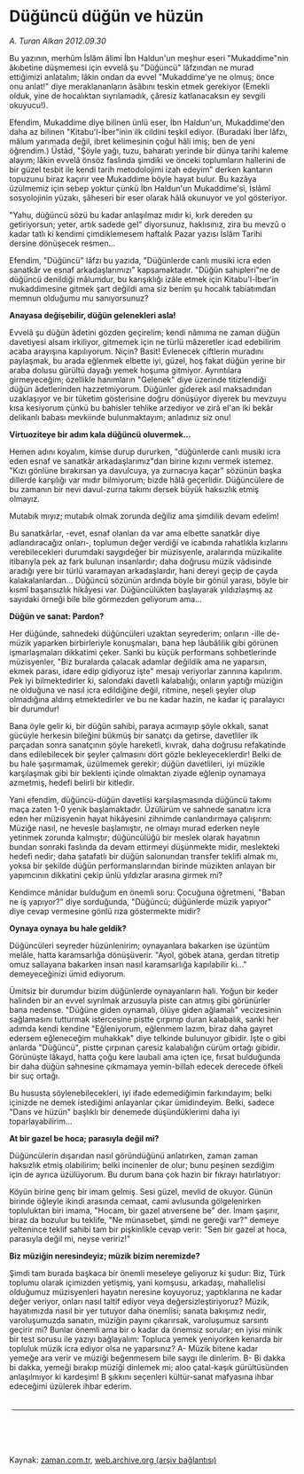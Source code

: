 # Düğüncü düğün ve hüzün

*A. Turan Alkan 2012.09.30*

<td class="columnist-detail">
<p>Bu yazının, merhûm İslâm âlimi İbn Haldun'un meşhur eseri "Mukaddime"nin âkıbetine düşmemesi için evvelâ şu "Düğüncü" lâfzından ne murad ettiğimizi anlatalım; lâkin ondan da evvel "Mukaddime'ye ne olmuş; önce onu anlat!" diye meraklananların âsâbını teskin etmek gerekiyor (Emekli olduk, yine de hocalıktan sıyrılamadık, çâresiz katlanacaksın ey sevgili okuyucu!).</p>
<p>
<div id="haberMetinDiv">
<p>Efendim, Mukaddime diye bilinen ünlü eser, İbn Haldun'un, Mukaddime'den daha az bilinen "Kitabu'l-İber"inin ilk cildini teşkil ediyor. (Buradaki İber lâfzı, mâlum yarımada değil, ibret kelimesinin çoğul hâli imiş; ben de yeni öğrendim.) Üstâd, "Şöyle yağı, tuzu, baharatı yerinde bir dünya tarihi kaleme alayım; lâkin evvelâ önsöz faslında şimdiki ve önceki toplumların hallerini de bir güzel tesbit ile kendi tarih metodolojimi izah edeyim" derken kantarın topuzunu biraz kaçırır vee Mukaddime böyle hayat bulur. Bu kazâya üzülmemiz için sebep yoktur çünkü İbn Haldun'un Mukaddime'si, İslâmî sosyolojinin yüzakı, şâheseri bir eser olarak hâlâ okunuyor ve yol gösteriyor.
<p>"Yahu, düğüncü sözü bu kadar anlaşılmaz mıdır ki, kırk dereden su getiriyorsun; yeter, artık sadede gel" diyorsunuz, haklısınız, zira bu mevzû o kadar tatlı ki kendimi çimdiklemesem haftalık Pazar yazısı İslâm Tarihi dersine dönüşecek resmen...
<p>Efendim, "Düğüncü" lâfzı bu yazıda, "Düğünlerde canlı musiki icra eden sanatkâr ve esnaf arkadaşlarımızı" kapsamaktadır. "Düğün sahipleri"ne de düğüncü denildiği mâlumdur, bu karışıklığı izâle etmek için Kitabu'l-İber'in mukaddimesine gitmek şart değildi ama siz benim şu hocalık tabiatımdan memnun olduğumu mu sanıyorsunuz?
<p><b>Anayasa değişebilir, düğün gelenekleri asla!</b>
<p>Evvelâ şu düğün âdetini gözden geçirelim; kendi nâmıma ne zaman düğün davetiyesi alsam irkiliyor, gitmemek için ne türlü mâzeretler icad edebilirim acaba arayışına kapılıyorum. Niçin? Basit! Evlenecek çiftlerin muradını paylaşmak, bu arada eğlenmek elbette iyi, güzel, hoş fakat düğün yerine bir araba dolusu gürültü dayağı yemek hoşuma gitmiyor. Ayrıntılara girmeyeceğim; özellikle hanımların "Gelenek" diye üzerinde titizlendiği düğün âdetlerinden hazzetmiyorum. Düğünler giderek asıl maksadından uzaklaşıyor ve bir tüketim gösterisine doğru dönüşüyor diyerek bu mevzuyu kısa kesiyorum çünkü bu bahisler tehlike arzediyor ve zirâ el'an iki bekâr delikanlı babası mevkiinde bulunmaktayım; anladınız siz onu!
<p><b>Virtuoziteye bir adım kala düğüncü oluvermek...</b>
<p>Hemen adını koyalım, kimse durup dururken, "düğünlerde canlı musiki icra eden esnaf ve sanatkâr arkadaşlarımız"dan birine kızını vermek istemez. "Kızı gönlüne bırakırsan ya davulcuya, ya zurnacıya kaçar" sözünün başka dillerde karşılığı var mıdır bilmiyorum; bizde hâlâ geçerlidir. Düğüncülere de bu zamanın bir nevi davul-zurna takımı dersek büyük haksızlık etmiş olmayız.
<p>Mutabık mıyız; mutabık olmak zorunda değiliz ama şimdilik devam edelim!
<p>Bu sanatkârlar, -evet, esnaf olanları da var ama elbette sanatkâr diye adlandıracağız onları-, toplumun değer verdiği ve icabında rahatlıkla kızlarını verebilecekleri durumdaki saygıdeğer bir müzisyenle, aralarında müzikalite itibarıyla pek az fark bulunan insanlardır; daha doğrusu müzik vâdisinde aradığı yere bir türlü varamayan arkadaşlardır, hani dereyi geçip de çayda kalakalanlardan... Düğüncü sözünün ardında böyle bir gönül yarası, böyle bir kısmî başarısızlık hikâyesi var. Düğüncülükten başlayarak yıldızlaşmış az sayıdaki örneği bile bile görmezden geliyorum ama...
<p><b>Düğün ve sanat: Pardon?</b>
<p>Her düğünde, sahnedeki düğüncüleri uzaktan seyrederim; onların -ille de- müzik yaparken birbirleriyle konuşmaları, bana hep lâubâlilik gibi görünen işmarlaşmaları dikkatimi çeker. Sanki bu küçük performans sohbetlerinde müzisyenler, "Biz buralarda çalacak adamlar değildik ama ne yaparsın, ekmek parası, idare edip gidiyoruz işte" mesajı veriyorlar zannına kapılırım. Pek iyi bilmektedirler ki, salondaki davetli kalabalığı, onların yaptığı müziğin ne olduğuna ve nasıl icra edildiğine değil, ritmine, neşeli şeyler olup olmadığına aldırış etmektedirler ve bu ne kadar hazin, ne kadar iç paralayıcı bir durumdur!
<p>Bana öyle gelir ki, bir düğün sahibi, paraya acımayıp şöyle okkalı, sanat gücüyle herkesin bileğini bükmüş bir sanatçı da getirse, davetliler ilk parçadan sonra sanatçının şöyle hareketli, kıvrak, daha doğrusu refakatinde dans edilebilecek bir şeyler çalmasını dört gözle bekleyeceklerdir! Belki de bu hale şaşırmamak, üzülmemek gerekir; düğün davetlileri, iyi müzikle karşılaşmak gibi bir beklenti içinde olmaktan ziyade eğlenip oynamaya azmetmiş, hedefi belirli bir kitledir.
<p>Yani efendim, düğüncü-düğün davetlisi karşılaşmasında düğüncü takımı maça zaten 1-0 yenik başlamaktadır. Üzülürüm ve sahnede sanatını icra eden her müzisyenin hayat hikâyesini zihnimde canlandırmaya çalışırım: Müziğe nasıl, ne hevesle başlamıştır, ne olmayı murad ederken neyle yetinmek zorunda kalmıştır; düğüncülüğü bir meslek olarak hayatının bundan sonraki faslında da devam ettirmeyi düşünmekte midir, meslekteki hedefi nedir; daha şatafatlı bir düğün salonundan transfer teklifi almak mı, yoksa bir şekilde düğün performanslarından birinde müzikten anlayan bir yapımcının dikkatini çekip ünlü yıldızlar arasına girmek mi?
<p>Kendimce mânidar bulduğum en önemli soru: Çocuğuna öğretmeni, "Baban ne iş yapıyor?" diye sorduğunda, "Düğüncü; düğünlerde müzik yapıyor" diye cevap vermesine gönlü rıza göstermekte midir? 
<p><b>Oynaya oynaya bu hale geldik?</b>
<p>Düğüncüleri seyreder hüzünlenirim; oynayanlara bakarken ise üzüntüm melâle, hatta karamsarlığa dönüşüverir. "Ayol, göbek atana, gerdan titretip omuz sallayana bakarken insan nasıl karamsarlığa kapılabilir ki..." demeyeceğinizi ümid ediyorum.
<p>Ümitsiz bir durumdur bizim düğünlerde oynayanların hali. Yoğun bir keder halinden bir an evvel sıyrılmak arzusuyla piste can atmış gibi görünürler bana nedense. "Düğüne giden oynamalı, ölüye giden ağlamalı" vecizesinin sağlamasını tutturmak istercesine pistte çırpınıp duran kalabalık, sanki her adımda kendi kendine "Eğleniyorum, eğlenmem lazım, biraz daha gayret edersem eğleneceğim muhakkak" diye telkinde bulunuyor gibidir. İşte o gibi anlarda "Düğüncü", pistte çırpınan çaresiz kalabalığın cürüm ortağı gibidir. Görünüşte lâkayd, hatta çoğu kere laubali ama içten içe, fırsat bulduğunda bir daha düğün sahnesine çıkmamaya yemin-billah edecek derecede öfkeli bir suç ortağı.
<p>Bu hususta söylenebilecekleri, iyi ifade edemediğimin farkındayım; belki içinizde ne demek istediğimi anlayanlar çıkar ümidindeyim. Belki, sadece "Dans ve hüzün" başlıklı bir denemede düşündüklerimi daha iyi toparlayabilirim...
<p><b>At bir gazel be hoca; parasıyla değil mi?</b>
<p>Düğüncülerin dışarıdan nasıl göründüğünü anlatırken, zaman zaman haksızlık etmiş olabilirim; belki incinenler de olur; bunu peşinen sezdiğim için de ayrıca üzülüyorum. Bu durum bana çok hazin bir fıkrayı hatırlatıyor:
<p> Köyün birine genç bir imam gelmiş. Sesi güzel, mevlid de okuyor. Günün birinde öğleyle ikindi arasında cemaat, cami avlusunda gölgelenirken topluluktan biri imama, "Hocam, bir gazel atıversene be" der. İmam şaşırır, biraz da bozulur bu teklife, "Ne münasebet, şimdi ne gereği var?" demeye yeltenince teklif sahibi tam bir pişkinlikle cevap verir: "Sen bir gazel at hoca, parasıyla değil mi, neyse veririz!"
<p><b>Biz müziğin neresindeyiz; müzik bizim neremizde?</b>
<p>Şimdi tam burada başkaca bir önemli meseleye geliyoruz ki şudur: Biz, Türk toplumu olarak içimizden yetişmiş, yani komşusu, arkadaşı, mahallelisi olduğumuz müzisyenleri hayatın neresine koyuyoruz; yaptıklarına ne kadar değer veriyor, onları nasıl taltif ediyor veya değersizleştiriyoruz? Müzik, hayatımızda nasıl bir yer tutuyor daha önemlisi; sanata bakışımız nedir, varoluşumuzda sanatın, müziğin payını çıkarırsak, varoluşumuz sarsıntı geçirir mi? Bunlar önemli ama bir o kadar da önemsiz sorular; en iyisi minik bir test sorusu ile yazıyı bağlayalım: Topluca yemek yeniyorken kenarda bir topluluk müzik icra ediyor olsa ne yaparsınız? A- Müzik bitene kadar yemeğe ara verir ve müziği beğenmesem bile saygı ile dinlerim. B- Bi dakka bi dakka, yemeği bırakıp müziği dinlemek mi; aloo çatal-kaşık gürültüsünden anlaşılmıyor ki kardeşim! B şıkkını seçenleri kültür-sanat mafyasına ihbar edeceğimi üzülerek ihbar ederim. </p></p></p></p></p></p></p></p></p></p></p></p></p></p></p></p></p></p></p></p></p></p></p></div>
</p>

<div class="latest-news-main" style="font-size:11pt;width:510px;padding:5px;">
<hr color="#333333" size="1"/>
</div>

<p><br>
		 </br></p></td>

Kaynak: [zaman.com.tr](http://zaman.com.tr/yazar.do?yazino=1352091), [web.archive.org (arşiv bağlantısı)](http://web.archive.org/web/20121004230722/http://www.zaman.com.tr:80/yazar.do?yazino=1352091)
